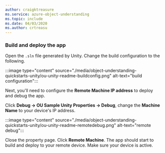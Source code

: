 ```yaml
---
author: craigktreasure
ms.service: azure-object-understanding
ms.topic: include
ms.date: 04/03/2020
ms.author: crtreasu
---
```

### Build and deploy the app

Open the `.sln` file generated by Unity. Change the build configuration to the following.

:::image type="content" source="./media/object-understanding-quickstarts-unity/ou-unity-readme-buildconfig.png" alt-text="build configuration":::

Next, you'll need to configure the **Remote Machine IP address** to deploy and debug the app.

Click **Debug -> OU Sample Unity Properties -> Debug**, change the **Machine Name** to your device's IP address.

:::image type="content" source="./media/object-understanding-quickstarts-unity/ou-unity-readme-remotedebug.png" alt-text="remote debug":::

Close the property page. Click **Remote Machine**. The app should start to build and deploy to your remote device. Make sure your device is active.
